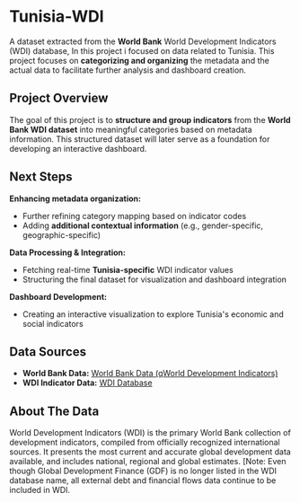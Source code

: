 # Tunisia-WDI  
A dataset extracted from the **World Bank** World Development Indicators (WDI) database, In this project i focused on data related to Tunisia. This project focuses on **categorizing and organizing** the metadata and the actual data to facilitate further analysis and dashboard creation.  

##  Project Overview  
The goal of this project is to **structure and group indicators** from the **World Bank WDI dataset** into meaningful categories based on metadata information. This structured dataset will later serve as a foundation for developing an interactive dashboard.  

##  Next Steps  
 **Enhancing metadata organization:**  
   - Further refining category mapping based on indicator codes  
   - Adding **additional contextual information** (e.g., gender-specific, geographic-specific)  

 **Data Processing & Integration:**  
   - Fetching real-time **Tunisia-specific** WDI indicator values  
   - Structuring the final dataset for visualization and dashboard integration  

 **Dashboard Development:**  
   - Creating an interactive visualization to explore Tunisia's economic and social indicators  

## Data Sources  
- **World Bank Data:** [World Bank Data (qWorld Development Indicators)](https://databank.worldbank.org/source/world-development-indicators)  
- **WDI Indicator Data:** [WDI Database](https://www.worldbank.org/en/archive/using-the-archives/using-our-finding-aids/API-Access-to-Archival-Description-Metadata)  

## About The Data
World Development Indicators (WDI) is the primary World Bank collection of development indicators, compiled from officially recognized international sources. 
It presents the most current and accurate global development data available, and includes national, regional and global estimates.
[Note: Even though Global Development Finance (GDF) is no longer listed in the WDI database name, all external debt and financial flows data continue to be included in WDI. 


